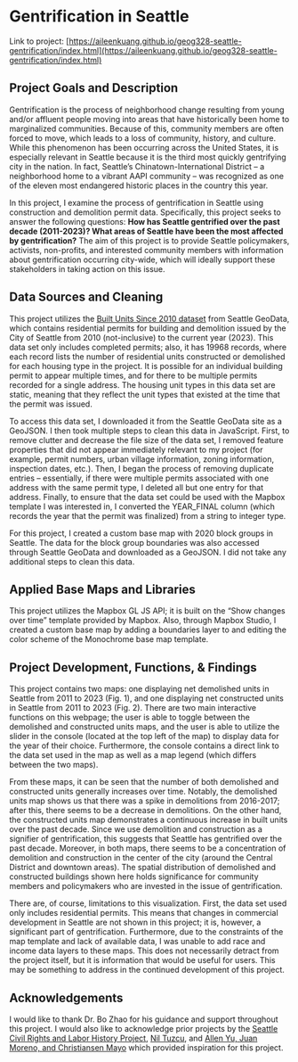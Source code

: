 # Gentrification in Seattle
Link to project: [https://aileenkuang.github.io/geog328-seattle-gentrification/index.html](https://aileenkuang.github.io/geog328-seattle-gentrification/index.html)

## Project Goals and Description

Gentrification is the process of neighborhood change resulting from young and/or affluent people moving into areas that have historically been home to marginalized communities. Because of this, community members are often forced to move, which leads to a loss of community, history, and culture. While this phenomenon has been occurring across the United States, it is especially relevant in Seattle because it is the third most quickly gentrifying city in the nation. In fact, Seattle’s Chinatown-International District – a neighborhood home to a vibrant AAPI community – was recognized as one of the eleven most endangered historic places in the country this year. 

In this project, I examine the process of gentrification in Seattle using construction and demolition permit data. Specifically, this project seeks to answer the following questions: **How has Seattle gentrified over the past decade (2011-2023)? What areas of Seattle have been the most affected by gentrification?** The aim of this project is to provide Seattle policymakers, activists, non-profits, and interested community members with information about gentrification occurring city-wide, which will ideally support these stakeholders in taking action on this issue.

## Data Sources and Cleaning

This project utilizes the [Built Units Since 2010 dataset](https://data-seattlecitygis.opendata.arcgis.com/datasets/SeattleCityGIS::built-units-since-2010/explore) from Seattle GeoData, which contains residential permits for building and demolition issued by the City of Seattle from 2010 (not-inclusive) to the current year (2023). This data set only includes completed permits; also, it has 19968 records, where each record lists the number of residential units constructed or demolished for each housing type in the project. It is possible for an individual building permit to appear multiple times, and for there to be multiple permits recorded for a single address. The housing unit types in this data set are static, meaning that they reflect the unit types that existed at the time that the permit was issued.

To access this data set, I downloaded it from the Seattle GeoData site as a GeoJSON. I then took multiple steps to clean this data in JavaScript. First, to remove clutter and decrease the file size of the data set, I removed feature properties that did not appear immediately relevant to my project (for example, permit numbers, urban village information, zoning information, inspection dates, etc.). Then, I began the process of removing duplicate entries – essentially, if there were multiple permits associated with one address with the same permit type, I deleted all but one entry for that address. Finally, to ensure that the data set could be used with the Mapbox template I was interested in, I converted the YEAR_FINAL column (which records the year that the permit was finalized) from a string to integer type. 

For this project, I created a custom base map with 2020 block groups in Seattle. The data for the block group boundaries was also accessed through Seattle GeoData and downloaded as a GeoJSON. I did not take any additional steps to clean this data. 

## Applied Base Maps and Libraries

This project utilizes the Mapbox GL JS API; it is built on the “Show changes over time” template provided by Mapbox. Also, through Mapbox Studio, I created a custom base map by adding a boundaries layer to and editing the color scheme of the Monochrome base map template.

## Project Development, Functions, & Findings

This project contains two maps: one displaying net demolished units in Seattle from 2011 to 2023 (Fig. 1), and one displaying net constructed units in Seattle from 2011 to 2023 (Fig. 2). There are two main interactive functions on this webpage; the user is able to toggle between the demolished and constructed units maps, and the user is able to utilize the slider in the console (located at the top left of the map) to display data for the year of their choice. Furthermore, the console contains a direct link to the data set used in the map as well as a map legend (which differs between the two maps).



From these maps, it can be seen that the number of both demolished and constructed units generally increases over time. Notably, the demolished units map shows us that there was a spike in demolitions from 2016-2017; after this, there seems to be a decrease in demolitions. On the other hand, the constructed units map demonstrates a continuous increase in built units over the past decade. Since we use demolition and construction as a signifier of gentrification, this suggests that Seattle has gentrified over the past decade. Moreover, in both maps, there seems to be a concentration of demolition and construction in the center of the city (around the Central District and downtown areas). The spatial distribution of demolished and constructed buildings shown here holds significance for community members and policymakers who are invested in the issue of gentrification. 

There are, of course, limitations to this visualization. First, the data set used only includes residential permits. This means that changes in commercial development in Seattle are not shown in this project; it is, however, a significant part of gentrification. Furthermore, due to the constraints of the map template and lack of available data, I was unable to add race and income data layers to these maps. This does not necessarily detract from the project itself, but it is information that would be useful for users. This may be something to address in the continued development of this project. 

## Acknowledgements

I would like to thank Dr. Bo Zhao for his guidance and support throughout this project. I would also like to acknowledge prior projects by the [Seattle Civil Rights and Labor History Project](https://depts.washington.edu/civilr/maps_race_seattle.htm), [Nil Tuzcu](https://www.niltuzcu.net/chinatown-mapping), and [Allen Yu, Juan Moreno, and Christiansen Mayo](https://storymaps.arcgis.com/stories/2f0792826dc14e0b99d04fc4c0142a3c) which provided inspiration for this project.